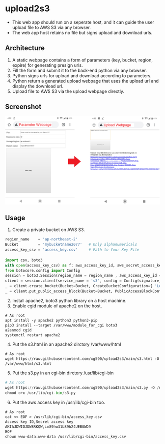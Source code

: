 # upload2s3 
* This web app should run on a seperate host, and it can guide the user upload file to AWS S3 via any browser.
* The web app host retains no file but signs upload and download urls. 
## Architecture
1. A static webpage contains a form of parameters (key, bucket, region, expire) for generating presign urls.
2. Fill the form and submit it to the back-end python via any browser.
3. Python signs urls for upload and download according to parameters.
4. Python return a generated upload webpage that uses the upload url and display the download url.
5. Upload file to AWS S3 via the upload webpage directly.
## Screenshot
![alt text](https://github.com/xg590/upload2s3/raw/main/screenshot.png "s3") 
## Usage
1. Create a private bucket on AWS S3. 
```python
region_name    = 'ap-northeast-2'
Bucket         = 'mybucketname2077'   # Only alphanumericals
access_key_csv = 'access_key.csv'     # Path to Your Key File

import csv, boto3
with open(access_key_csv) as f: aws_access_key_id, aws_secret_access_key = [i for i in csv.reader(f)][1] 
from botocore.config import Config
session = boto3.Session(region_name = region_name , aws_access_key_id = aws_access_key_id , aws_secret_access_key = aws_secret_access_key)
client = session.client(service_name = 's3', config = Config(signature_version='s3v4'))
_ = client.create_bucket(Bucket=Bucket, CreateBucketConfiguration={ 'LocationConstraint': region_name }, )
_ = client.put_public_access_block(Bucket=Bucket, PublicAccessBlockConfiguration={ 'BlockPublicAcls': True, 'IgnorePublicAcls': True, 'BlockPublicPolicy': True, 'RestrictPublicBuckets': True })
```
2. Install apache2, boto3 python library on a host machine.
3. Enable cgid module of apache2 on the host. 
```shell
# As root
apt install -y apache2 python3 python3-pip
pip3 install --target /var/www/module_for_cgi boto3
a2enmod cgid
systemctl restart apache2
```
4. Put the s3.html in an apache2 dirctory /var/www/html 
```shell
# As root 
wget https://raw.githubusercontent.com/xg590/upload2s3/main/s3.html -O /var/www/html/s3.html
```
5. Put the s3.py in an cgi-bin dirctory /usr/lib/cgi-bin 
```python
# As root
wget https://raw.githubusercontent.com/xg590/upload2s3/main/s3.py -O /usr/lib/cgi-bin/s3.py 
chmod o+x /usr/lib/cgi-bin/s3.py
```
6. Put the aws access key in /usr/lib/cgi-bin too.   
```shell
# As root
cat << EOF > /usr/lib/cgi-bin/access_key.csv
Access key ID,Secret access key
AKIAJDWIOJDWBRKQW,im89hw31b89h24UEBGWD9
EOF
chown www-data:www-data /usr/lib/cgi-bin/access_key.csv
```
